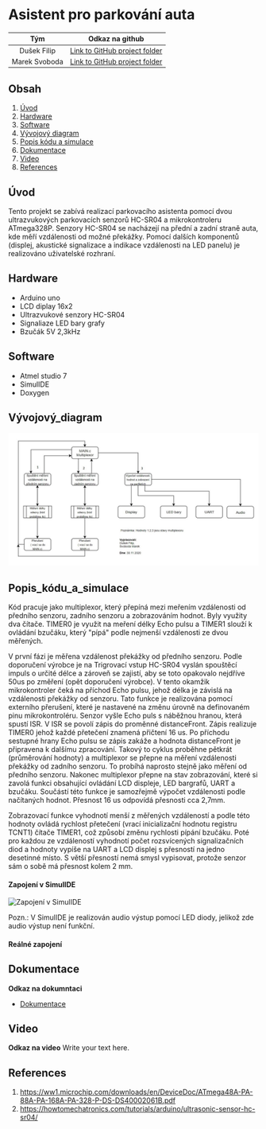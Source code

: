 # Asistent pro parkování auta

| **Tým** | **Odkaz na github** |
| :-: | :-: |
| Dušek Filip | [Link to GitHub project folder](https://github.com/xdusek30/Digital-electronics-2/Labs/project.git) |
| Marek Svoboda | [Link to GitHub project folder](https://github.com/xsvobo1q/Digital-electronics-2.git) |

## Obsah

1. [Úvod](#Úvod)
2. [Hardware](#hardware)
3. [Software](#software)
5. [Vývojový diagram](#Vývojový_diagram)
4. [Popis kódu a simulace](#Popis_kódu_a_simulace)
5. [Dokumentace](#Dokumentace)
5. [Video](#Video)
6. [References](#References)



## Úvod

Tento projekt se zabívá realizací parkovacího asistenta pomocí dvou ultrazvukových parkovacích senzorů HC-SR04 a mikrokontroleru ATmega328P. Senzory HC-SR04 se nacházejí na přední a zadní straně auta, kde měří vzdálenosti od možné překážky. Pomocí dalších komponentů (displej, akustické signalizace a indikace vzdálenosti na LED panelu) je realizováno uživatelské rozhraní. 

## Hardware

- Arduino uno
- LCD diplay 16x2
- Ultrazvukové senzory  HC-SR04
- Signaliaze LED bary grafy
- Bzučák 5V 2,3kHz

## Software

- Atmel studio 7
- SimulIDE
- Doxygen

## Vývojový_diagram

![Vývojový_diagram](Pictures/v3_Vývojový_diagram.jpg)

## Popis_kódu_a_simulace

Kód pracuje jako multiplexor, který přepíná mezi meřením vzdálenosti od předního senzoru, zadního senzoru a zobrazováním hodnot. Byly využity dva čítače.
TIMER0 je využit na meření délky Echo pulsu a TIMER1 slouží k ovládání bzučáku, který "pípá" podle nejmenší vzdálenosti ze dvou měřených.

V první fázi je měřena vzdálenost překážky od předního senzoru. Podle doporučení výrobce je na Trigrovací vstup HC-SR04 vyslán spouštěcí impuls o určité délce a zároveň se zajistí,
aby se toto opakovalo nejdříve 50us po změření (opět doporučení výrobce). V tento okamžik mikrokontroler čeká na příchod Echo pulsu, jehož délka je závislá na vzdálenosti
překážky od senzoru. Tato funkce je realizována pomocí externího přerušení, které je nastavené na změnu úrovně na definovaném pinu mikrokontroléru. Senzor vyšle Echo puls s náběžnou hranou, která spustí
ISR. V ISR se povolí zápis do proměnné distanceFront. Zápis realizuje TIMER0 jehož každé přetečení znamená přičtení 16 us. Po příchodu sestupné hrany Echo pulsu se
zápis zakáže a hodnota distanceFront je připravena k dalšímu zpracování. Takový to cyklus proběhne pětkrát (průměrování hodnoty) a multiplexor se přepne na měření
vzdálenosti překážky od zadního senzoru. To probíhá naprosto stejně jako měření od předního senzoru. Nakonec multiplexor přepne na stav zobrazování, které si zavolá
funkci obsahující ovládání LCD displeje, LED bargrafů, UART a bzučáku. Součástí této funkce je samozřejmě výpočet vzdálenosti podle načítaných hodnot. Přesnost 16 us odpovídá
přesnosti cca 2,7mm.

Zobrazovací funkce vyhodnotí menší z měřených vzdáleností a podle této hodnoty ovládá rychlost přetečení (vrací inicializační hodnotu registru TCNT1) čítače TIMER1, což způsobí
změnu rychlosti pípání bzučáku.
Poté pro každou ze vzdáleností vyhodnotí počet rozsvícených signalizačních diod a hodnoty vypíše na UART a LCD displej s přesností na jedno desetinné místo. S větší přesností nemá smysl vypisovat, protože senzor sám o sobě má přesnost kolem 2 mm.

#### Zapojení v SimulIDE

![Zapojení v SimulIDE](Pictures/Zapojení_SimulIDE.PNG)

Pozn.: V SimulIDE je realizován audio výstup pomocí LED diody, jelikož zde audio výstup není funkční.

#### Reálné zapojení


## Dokumentace
**Odkaz na dokumntaci**
- [Dokumentace](pdf_documentation.pdf)

## Video

**Odkaz na video**
Write your text here.





## References

1. https://ww1.microchip.com/downloads/en/DeviceDoc/ATmega48A-PA-88A-PA-168A-PA-328-P-DS-DS40002061B.pdf
2. https://howtomechatronics.com/tutorials/arduino/ultrasonic-sensor-hc-sr04/

